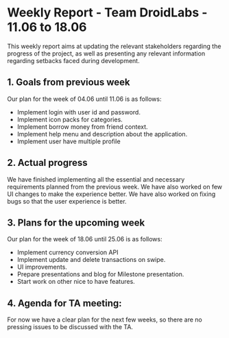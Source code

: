 # Weekly Report - Team DroidLabs - 11.06 to 18.06

This weekly report aims at updating the relevant stakeholders regarding the progress of the project,
as well as presenting any relevant information regarding setbacks faced during development.

## 1. Goals from previous week
Our plan for the week of 04.06 until 11.06 is as follows:
- Implement login with user id and password.
- Implement icon packs for categories.
- Implement borrow money from friend context.
- Implement help menu and description about the application.
- Implement user have multiple profile


## 2. Actual progress
We have finished implementing all the essential and necessary requirements planned from the 
previous week. We have also worked on few UI changes to make the experience better. 
We have also worked on fixing bugs so that the user experience is better.

## 3. Plans for the upcoming week
Our plan for the week of 18.06 until 25.06 is as follows:
- Implement currency conversion API
- Implement update and delete transactions on swipe.
- UI improvements.
- Prepare presentations and blog for Milestone presentation.
- Start work on other nice to have features.

## 4. Agenda for TA meeting:
For now we have a clear plan for the next few weeks, so there are no pressing issues to be discussed
with the TA.